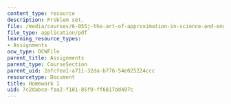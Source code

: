 ```yaml
---
content_type: resource
description: Problem set.
file: /media/courses/6-055j-the-art-of-approximation-in-science-and-engineering-spring-2008/7c2dabcefaa2f10185f9ff6817dd497c_hw01.pdf
file_type: application/pdf
learning_resource_types:
- Assignments
ocw_type: OCWFile
parent_title: Assignments
parent_type: CourseSection
parent_uid: 2afcfea1-a711-32da-b776-54e025224ccc
resourcetype: Document
title: Homework 1
uid: 7c2dabce-faa2-f101-85f9-ff6817dd497c
---
```

